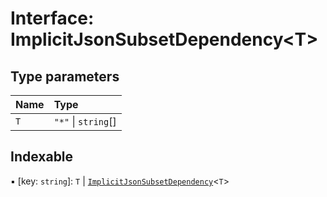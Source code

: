 # Interface: ImplicitJsonSubsetDependency\<T\>

## Type parameters

| Name | Type                |
| :--- | :------------------ |
| `T`  | `"*"` \| `string`[] |

## Indexable

▪ [key: `string`]: `T` \| [`ImplicitJsonSubsetDependency`](../../devkit/documents/ImplicitJsonSubsetDependency)\<`T`\>
